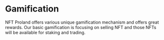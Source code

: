 # Gamification

NFT Proland offers various unique gamification mechanism and offers great rewards. Our basic gamification is focusing on selling NFT and those NFTs will be available for staking and trading.
